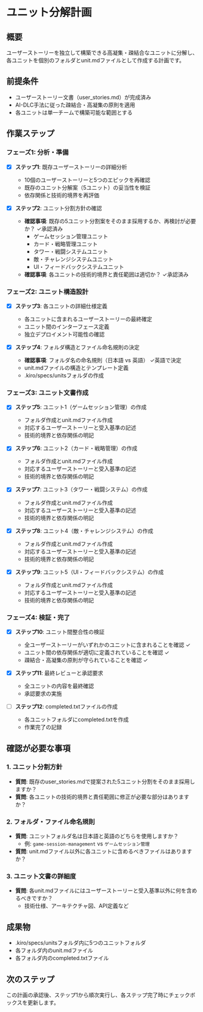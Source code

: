 # ユニット分解計画

## 概要
ユーザーストーリーを独立して構築できる高凝集・疎結合なユニットに分解し、各ユニットを個別のフォルダとunit.mdファイルとして作成する計画です。

## 前提条件
- ユーザーストーリー文書（user_stories.md）が完成済み
- AI-DLC手法に従った疎結合・高凝集の原則を適用
- 各ユニットは単一チームで構築可能な範囲とする

## 作業ステップ

### フェーズ1: 分析・準備
- [x] **ステップ1**: 既存ユーザーストーリーの詳細分析
  - 10個のユーザーストーリーと5つのエピックを再確認
  - 既存のユニット分解案（5ユニット）の妥当性を検証
  - 依存関係と技術的境界を再評価

- [x] **ステップ2**: ユニット分割方針の確認
  - **確認事項**: 既存の5ユニット分割案をそのまま採用するか、再検討が必要か？ ✓承認済み
    - ゲームセッション管理ユニット
    - カード・戦略管理ユニット
    - タワー・戦闘システムユニット
    - 敵・チャレンジシステムユニット
    - UI・フィードバックシステムユニット
  - **確認事項**: 各ユニットの技術的境界と責任範囲は適切か？ ✓承認済み

### フェーズ2: ユニット構造設計
- [x] **ステップ3**: 各ユニットの詳細仕様定義
  - 各ユニットに含まれるユーザーストーリーの最終確定
  - ユニット間のインターフェース定義
  - 独立デプロイメント可能性の確認

- [x] **ステップ4**: フォルダ構造とファイル命名規則の決定
  - **確認事項**: フォルダ名の命名規則（日本語 vs 英語） ✓英語で決定
  - unit.mdファイルの構造とテンプレート定義
  - .kiro/specs/unitsフォルダの作成

### フェーズ3: ユニット文書作成
- [x] **ステップ5**: ユニット1（ゲームセッション管理）の作成
  - フォルダ作成とunit.mdファイル作成
  - 対応するユーザーストーリーと受入基準の記述
  - 技術的境界と依存関係の明記

- [x] **ステップ6**: ユニット2（カード・戦略管理）の作成
  - フォルダ作成とunit.mdファイル作成
  - 対応するユーザーストーリーと受入基準の記述
  - 技術的境界と依存関係の明記

- [x] **ステップ7**: ユニット3（タワー・戦闘システム）の作成
  - フォルダ作成とunit.mdファイル作成
  - 対応するユーザーストーリーと受入基準の記述
  - 技術的境界と依存関係の明記

- [x] **ステップ8**: ユニット4（敵・チャレンジシステム）の作成
  - フォルダ作成とunit.mdファイル作成
  - 対応するユーザーストーリーと受入基準の記述
  - 技術的境界と依存関係の明記

- [x] **ステップ9**: ユニット5（UI・フィードバックシステム）の作成
  - フォルダ作成とunit.mdファイル作成
  - 対応するユーザーストーリーと受入基準の記述
  - 技術的境界と依存関係の明記

### フェーズ4: 検証・完了
- [x] **ステップ10**: ユニット間整合性の検証
  - 全ユーザーストーリーがいずれかのユニットに含まれることを確認 ✓
  - ユニット間の依存関係が適切に定義されていることを確認 ✓
  - 疎結合・高凝集の原則が守られていることを確認 ✓

- [x] **ステップ11**: 最終レビューと承認要求
  - 全ユニットの内容を最終確認
  - 承認要求の実施

- [ ] **ステップ12**: completed.txtファイルの作成
  - 各ユニットフォルダにcompleted.txtを作成
  - 作業完了の記録

## 確認が必要な事項

### 1. ユニット分割方針
- **質問**: 既存のuser_stories.mdで提案された5ユニット分割をそのまま採用しますか？
- **質問**: 各ユニットの技術的境界と責任範囲に修正が必要な部分はありますか？

### 2. フォルダ・ファイル命名規則
- **質問**: ユニットフォルダ名は日本語と英語のどちらを使用しますか？
  - 例: `game-session-management` vs `ゲームセッション管理`
- **質問**: unit.mdファイル以外に各ユニットに含めるべきファイルはありますか？

### 3. ユニット文書の詳細度
- **質問**: 各unit.mdファイルにはユーザーストーリーと受入基準以外に何を含めるべきですか？
  - 技術仕様、アーキテクチャ図、API定義など

## 成果物
- .kiro/specs/unitsフォルダ内に5つのユニットフォルダ
- 各フォルダ内のunit.mdファイル
- 各フォルダ内のcompleted.txtファイル

## 次のステップ
この計画の承認後、ステップ1から順次実行し、各ステップ完了時にチェックボックスを更新します。